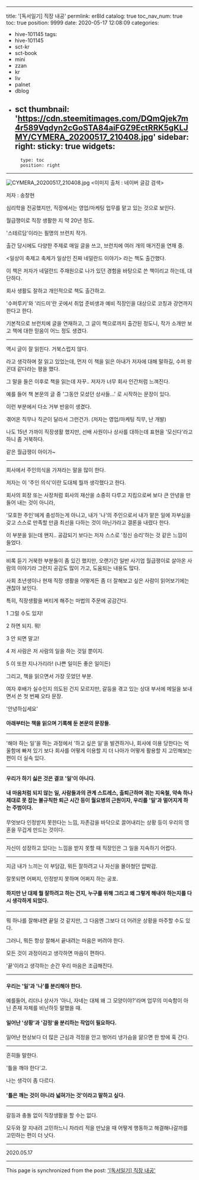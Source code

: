 
---
title: '[독서일기] 직장 내공'
permlink: er8ld
catalog: true
toc_nav_num: true
toc: true
position: 9999
date: 2020-05-17 12:08:09
categories:
- hive-101145
tags:
- hive-101145
- sct-kr
- sct-book
- mini
- zzan
- kr
- liv
- palnet
- dblog
- sct
thumbnail: 'https://cdn.steemitimages.com/DQmQjek7m4r589Vqdyn2cGoSTA84aiFGZ9EctRRK5gKLJMY/CYMERA_20200517_210408.jpg'
sidebar:
    right:
        sticky: true
widgets:
    -
        type: toc
        position: right
---


![CYMERA_20200517_210408.jpg](https://cdn.steemitimages.com/DQmQjek7m4r589Vqdyn2cGoSTA84aiFGZ9EctRRK5gKLJMY/CYMERA_20200517_210408.jpg)
<이미지 출처 : 네이버 글감 검색>

저자 : 송창현

심리학을 전공했지만, 직장에서는 영업/마케팅 업무를 맡고 있는 것으로 보인다.

월급쟁이로 직장 생활한 지 약 20년 정도.

'스테르담'이라는 필명의 브런치 작가.

출간 당시에도 다양한 주제로 매일 글을 쓰고, 브런치에 여러 개의 매거진을 연재 중.

<일상이 축제고 축제가 일상인 진짜 네덜란드 이야기> 라는 책도 출간했다.

이 책은 저자가 네덜란드 주재원으로 나가 있던 경험을 바탕으로 쓴 책이리고 하는데, 대단하다.

회사 생활도 잘하고 개인적으로 책도 출간하고.

'수퍼루키'와 '리드미'란 곳에서 취업 준비생과 예비 직장인을 대상으로 코칭과 강연까지 한다고 한다.

기본적으로 브런치에 글을 연재하고, 그 글이 책으로까지 출간된 정도니, 작가 소개만 보고 책에 대한 믿음이 어느 정도 생겼다.

***

역시 글이 잘 읽힌다. 거북스럽지 않다. 

라고 생각하며 잘 읽고 있었는데, 먼저 이 책을 읽은 아내가 저자에 대해 말하길, 수퍼 왕 꼰대 같다라는 평을 했다.

그 말을 들은 이후로 책을 읽는데 자꾸.. 저자가 너무 회사 인간처럼 느껴진다. 

예를 들어 책 본문의 글 중 '그동안 모셨던 상사들...' 로 시작하는 문장이 있다.

이런 부분에서 다소 거부 반응이 생겼다.

겪어온 직무나 직군이 달라서 그런건가. (저자는 영업/마케팅 직무, 난 개발)

나도 15년 가까이 직장생활 했지만, 선배 사원이나 상사를 대하는데 표현을 '모신다'라고 하니 좀 거북하다.

같은 월급쟁이 아이가~

***

회사에서 주인의식을 가져라는 말을 많이 한다.

저자는 이 '주인 의식'이란 도대체 뭘까 생각했다고 한다.

회사의 회장 또는 사장처럼 회사의 재산을 소중히 다루고 지킴으로써 보다 큰 안녕을 만들어 내는 것이 아니라,

'모호한 주인'에게 충성하는게 아니고, 내가 '나'의 주인으로서 내가 맡은 일에 자부심을 갖고 스스로 만족할 만큼 최선을 다하는 것이 아닌가라고 결론을 내렸다 한다.

이 부분을 읽는데 왠지.. 공감되기 보다는 저자 스스로 '정신 승리'하는 것 같은 느낌이 들었다.

***

비록 듣기 거북한 부분들이 좀 있긴 했지만, 오랜기간 일반 사기업 월급쟁이로 살아온 사람의 이야기라 그런지 공감도 많이 가고, 도움되는 내용도 많다.

사회 초년생이나 현재 직장 생활을 어떻게든 좀 더 잘해보고 싶은 사람이 읽어보기에는 괜찮아 보인다.

특히, 직장생활을 버티게 해주는 마법의 주문에 공감간다.

1 그럴 수도 있지!

2 하면 되지. 뭐!

3 안 되면 말고!

4 저 사람은 저 사람의 일을 하는 것일 뿐이지.

5 이 또한 지나가리라! (나쁜 일이든 좋은 일이든)

그리고, 책을 읽으면서 가장 웃었던 부분.

여자 후배가 실수인지 의도된 건지 모르지만, 갈등을 겪고 있는 상대 부서에 메일을 보내면서 쓴 첫 번째 오타 문장.

'안녕하십세요'

#### 아래부터는 책을 읽으며 기록해 둔 본문의 문장들.​​

***

​'해야 하는 일'을 하는 과정에서 '하고 싶은 일'을 발견하거나, 회사에 이용 당한다는 억울함에 빠져 있기 보다 회사를 어떻게 이용할 지 더 나아가 어떻게 활용할 지 고민해보는 편이 더 실속 있다.

***

#### 우리가 하기 싫은 것은 결코 '일'이 아니다.

#### 내 마음처럼 되지 않는 일, 사람들과의 관계 스트레스, 출퇴근하며 겪는 지옥철, 약속 하나 제대로 못 잡는 불규칙한 퇴근 시간 등이 월요병의 근원이자, 우리를 '일'과 멀어지게 하는 주범이다.
#### 

무엇보다 인정받지 못한다는 느낌, 자존감을 바닥으로 끌어내리는 상황 등이 우리의 영혼을 무겁게 만드는 것이다.

***

자신이 성장하고 있다는 느낌을 받지 못할 때 직장인은 그 일을 지속하기 어렵다.

***

지금 내가 느끼는 이 부담감, 뭐든 잘하려고 나 자신을 몰아쳤던 압박감.

잘못되면 어쩌지, 인정받지 못하며 어쩌지 하는 공포.

#### 하지만 난 대체 뭘 잘하려고 하는 건지, 누구를 위해 그리고 왜 그렇게 해내야 하는지를 다시 생각하게 되었다.

***

뭐 하나를 잘해내면 끝일 것 같지만, 그 다음엔 그보다 더 어려운 상황을 마주할 수도 있다.

그러니, 뭐든 항상 잘해서 끝내려는 마음은 버려야 한다.

모든 것이 과정이라고 생각하면 마음이 편하다.

'끝'이라고 생각하는 순간 우리 마음은 조급해진다.

***

#### 우리는 '일'과 '나'를 분리해야 한다.
#### 

예를들어, 리더나 상사가 '아니, 자네는 대체 왜 그 모양이야?'라며 업무의 미숙함이 아닌 존재 자체를 비난하듯 말했을 때.

#### 일어난 '상황'과 '감정'을 분리하는 작업이 필요하다.
#### 

일어난 현상보다 더 많은 근심과 걱정을 안고 벙어리 냉가슴을 앓으면 한 방에 훅 간다.

***

흔히들 말한다.

'틀을 깨야 한다'고.

나는 생각이 좀 다르다.

#### '틀은 깨는 것이 아니라 넓혀가는 것'이라고 말하고 싶다.

***

갈등과 충돌 없이 직장생활을 할 수는 없다.

모두와 잘 지내려 고민하느니 차라리 적을 만났을 때 어떻게 행동하고 해결해나갈까를 고민하는 편이 더 낫다.

***

2020.05.17

- - -

This page is synchronized from the post: ['[독서일기] 직장 내공'](https://steemit.com/@lucky2015/er8ld)
